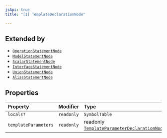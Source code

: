 ```yaml
---
jsApi: true
title: "[I] TemplateDeclarationNode"

---
```

## Extended by

- [`OperationStatementNode`](OperationStatementNode.md)
- [`ModelStatementNode`](ModelStatementNode.md)
- [`ScalarStatementNode`](ScalarStatementNode.md)
- [`InterfaceStatementNode`](InterfaceStatementNode.md)
- [`UnionStatementNode`](UnionStatementNode.md)
- [`AliasStatementNode`](AliasStatementNode.md)

## Properties

| Property | Modifier | Type |
| :------ | :------ | :------ |
| `locals?` | `readonly` | `SymbolTable` |
| `templateParameters` | `readonly` | readonly [`TemplateParameterDeclarationNode`](TemplateParameterDeclarationNode.md)[] |
